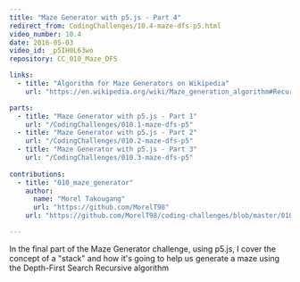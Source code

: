 ```yaml
---
title: "Maze Generator with p5.js - Part 4"
redirect_from: CodingChallenges/10.4-maze-dfs-p5.html
video_number: 10.4
date: 2016-05-03
video_id: _p5IH0L63wo
repository: CC_010_Maze_DFS

links:
  - title: "Algorithm for Maze Generators on Wikipedia"
    url: "https://en.wikipedia.org/wiki/Maze_generation_algorithm#Recursive_backtracker"

parts:
  - title: "Maze Generator with p5.js - Part 1"
    url: "/CodingChallenges/010.1-maze-dfs-p5"
  - title: "Maze Generator with p5.js - Part 2"
    url: "/CodingChallenges/010.2-maze-dfs-p5"
  - title: "Maze Generator with p5.js - Part 3"
    url: "/CodingChallenges/010.3-maze-dfs-p5"
    
contributions:
  - title: "010_maze_generator"
    author:
      name: "Morel Takougang"
      url: "https://github.com/MorelT98"
    url: "https://github.com/MorelT98/coding-challenges/blob/master/010_Maze_Generator.py"

---
```


In the final part of the Maze Generator challenge, using p5.js, I cover the concept of a "stack" and how it's going to help us generate a maze using the Depth-First Search Recursive algorithm
